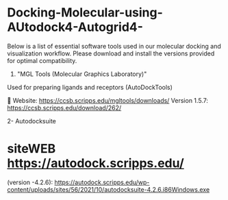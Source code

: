 # Docking-Molecular-using-AUtodock4-Autogrid4-
Below is a list of essential software tools used in our molecular docking and visualization workflow. Please download and install the versions provided for optimal compatibility.



1. "MGL Tools (Molecular Graphics Laboratory)"

Used for preparing ligands and receptors (AutoDockTools)

🔗 Website: https://ccsb.scripps.edu/mgltools/downloads/
Version 1.5.7:  https://ccsb.scripps.edu/download/262/

2- Autodocksuite
# siteWEB https://autodock.scripps.edu/
(version -4.2.6):  https://autodock.scripps.edu/wp-content/uploads/sites/56/2021/10/autodocksuite-4.2.6.i86Windows.exe

